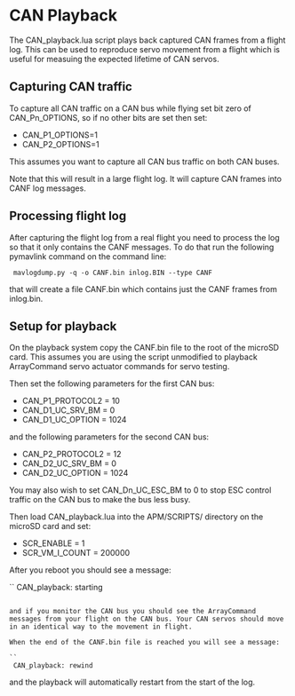 # CAN Playback

The CAN_playback.lua script plays back captured CAN frames from a
flight log. This can be used to reproduce servo movement from a flight
which is useful for measuing the expected lifetime of CAN servos.

## Capturing CAN traffic

To capture all CAN traffic on a CAN bus while flying set bit zero of
CAN_Pn_OPTIONS, so if no other bits are set then set:

 - CAN_P1_OPTIONS=1
 - CAN_P2_OPTIONS=1

This assumes you want to capture all CAN bus traffic on both CAN
buses.

Note that this will result in a large flight log. It will capture CAN
frames into CANF log messages.

## Processing flight log

After capturing the flight log from a real flight you need to process
the log so that it only contains the CANF messages. To do that run the
following pymavlink command on the command line:

```
 mavlogdump.py -q -o CANF.bin inlog.BIN --type CANF
```

that will create a file CANF.bin which contains just the CANF frames
from inlog.bin.

## Setup for playback

On the playback system copy the CANF.bin file to the root of the
microSD card. This assumes you are using the script unmodified to
playback ArrayCommand servo actuator commands for servo testing.

Then set the following parameters for the first CAN bus:

 - CAN_P1_PROTOCOL2 = 10
 - CAN_D1_UC_SRV_BM = 0
 - CAN_D1_UC_OPTION = 1024

and the following parameters for the second CAN bus:

 - CAN_P2_PROTOCOL2 = 12
 - CAN_D2_UC_SRV_BM = 0
 - CAN_D2_UC_OPTION = 1024

You may also wish to set CAN_Dn_UC_ESC_BM to 0 to stop ESC control
traffic on the CAN bus to make the bus less busy.

Then load CAN_playback.lua into the APM/SCRIPTS/ directory on the
microSD card and set:

 - SCR_ENABLE = 1
 - SCR_VM_I_COUNT = 200000

After you reboot you should see a message:

``
 CAN_playback: starting
```

and if you monitor the CAN bus you should see the ArrayCommand
messages from your flight on the CAN bus. Your CAN servos should move
in an identical way to the movement in flight.

When the end of the CANF.bin file is reached you will see a message:

``
 CAN_playback: rewind
```

and the playback will automatically restart from the start of the log.

